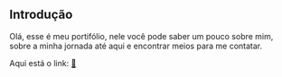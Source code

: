 ## Introdução

Olá, esse é meu portifólio, nele você pode saber um pouco sobre mim, sobre a minha jornada até aqui e encontrar meios para me contatar. 

Aqui está o link: [🔗](https://portifolio-nu-black.vercel.app)

